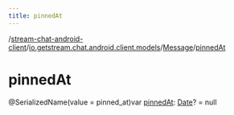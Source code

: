 ```yaml
---
title: pinnedAt
---
```

/[stream-chat-android-client](../../index.md)/[io.getstream.chat.android.client.models](../index.md)/[Message](index.md)/[pinnedAt](pinnedAt.md)  
  
  
  
# pinnedAt  
@SerializedName(value = pinned_at)var [pinnedAt](pinnedAt.md): [Date](https://developer.android.com/reference/kotlin/java/util/Date.html)? = null

